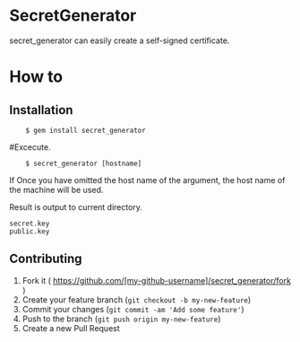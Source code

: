 # SecretGenerator

secret_generator can easily create a self-signed certificate.

# How to

## Installation

```
    $ gem install secret_generator
```

#Excecute.

```
    $ secret_generator [hostname]
```

If Once you have omitted the host name of the argument, the host name of the machine will be used.

Result is output to current directory.

```
secret.key
public.key
```

## Contributing

1. Fork it ( https://github.com/[my-github-username]/secret_generator/fork )
2. Create your feature branch (`git checkout -b my-new-feature`)
3. Commit your changes (`git commit -am 'Add some feature'`)
4. Push to the branch (`git push origin my-new-feature`)
5. Create a new Pull Request
